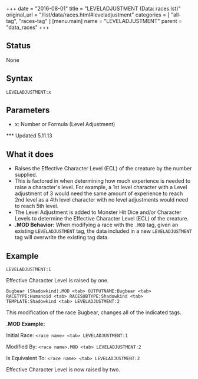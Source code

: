 +++
date = "2016-08-01"
title = "LEVELADJUSTMENT (Data: races.lst)"
original_url = "/list/data/races.html#leveladjustment"
categories = [ "all-tag", "races-tag" ]
[menu.main]
    name = "LEVELADJUSTMENT"
    parent = "data_races"
+++

## Status

None

## Syntax

`LEVELADJUSTMENT:x`

## Parameters

-   x: Number or Formula (Level Adjustment)



<span id="leveladjustment"></span> \*\*\* Updated 5.11.13

What it does
------------

-   Raises the Effective Character Level (ECL) of the creature by the
    number supplied.
-   This is factored in when determining how much experience is needed
    to raise a character's level. For example, a 1st level character
    with a Level adjustment of 3 would need the same amount of
    experience to reach 2nd level as a 4th level character with no level
    adjustments would need to reach 5th level.
-   The Level Adjustment is added to Monster Hit Dice and/or Character
    Levels to determine the Effective Character Level (ECL) of
    the creature.
-   **.MOD Behavior:** When modifying a race with the `.MOD` tag, given
    an existing `LEVELADJUSTMENT` tag, the data included in a new
    `LEVELADJUSTMENT` tag will overwrite the existing tag data.

Example
-------

`LEVELADJUSTMENT:1`

Effective Character Level is raised by one.

`Bugbear (Shadowkind).MOD <tab> OUTPUTNAME:Bugbear <tab> RACETYPE:Humanoid <tab> RACESUBTYPE:Shadowkind <tab> TEMPLATE:Shadowkind <tab> LEVELADJUSTMENT:2`

This modification of the race Bugbear, changes all of the indicated
tags.

**.MOD Example:**

Initial Race: `<race name> <tab> LEVELADJUSTMENT:1`

Modified By: `<race name>.MOD <tab> LEVELADJUSTMENT:2`

Is Equivalent To: `<race name> <tab> LEVELADJUSTMENT:2`

Effective Character Level is now raised by two.

